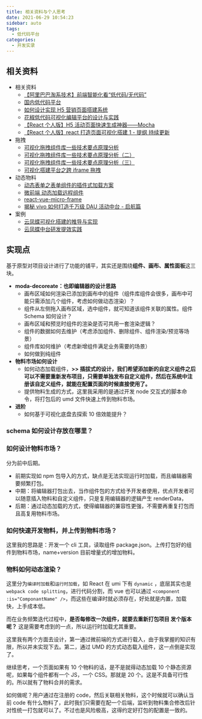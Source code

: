 ```yaml
---
title: 相关资料与个人思考
date: 2021-06-29 10:54:23
sidebar: auto
tags:
  - 低代码平台
categories:
  - 开发实录
---
```


## 相关资料

- 相关资料
  - [【阿里巴巴淘系技术】前端智能化看“低代码/无代码”](https://juejin.cn/post/6959794588898820127)
  - [国内低代码平台](https://github.com/taowen/awesome-lowcode)
  - [如何设计实现 H5 营销页面搭建系统](https://mp.weixin.qq.com/s/jS1_axYqFkngwRLwz48FwA)
  - [花椒低代码可视化编辑平台的设计与实践](https://mp.weixin.qq.com/s/O3VvId5xMWrRjug8S-yq_A)
  - [【React 个人版】H5 活动页面快速生成神器——Mocha](https://juejin.cn/post/6938340932408311845)
  - [【React 个人版】react 打造页面可视化搭建 1 - 提纲 持续更新](https://juejin.cn/post/6844904155220279303)
- 拖拽
  - [可视化拖拽组件库一些技术要点原理分析](https://juejin.cn/post/6908502083075325959)
  - [可视化拖拽组件库一些技术要点原理分析（二）](https://juejin.cn/post/6918881497264947207)
  - [可视化拖拽组件库一些技术要点原理分析（三）](https://juejin.cn/post/6929302655118344200)
  - [可视化搭建平台之跨 iframe 拖拽](https://juejin.cn/post/6933385955789406222)
- 动态物料
  - [动态表单之表单组件的插件式加载方案](https://juejin.cn/post/6924829595006926856)
  - [微前端 动态加载远程组件](https://zh-hans.single-spa.js.org/docs/getting-started-overview)
  - [react-vue-micro-frame](https://github.com/y805939188/react-vue-micro-frame)
  - [揭秘 vivo 如何打造千万级 DAU 活动中台 - 启航篇](https://xie.infoq.cn/article/2eac85154f18010da98cb8301)
- 案例
  - [云凤蝶可视化搭建的推导与实现](https://zhuanlan.zhihu.com/p/90746742)
  - [云凤蝶中台研发提效实践](https://zhuanlan.zhihu.com/p/78425921)

## 实现点

基于原型对项目设计进行了功能的铺平，其实还是围绕**组件、画布、属性面板**这三块。

- **moda-decoreate：也即编辑器的设计思路**
  - 画布区域如何渲染已添加到画布中的组件（组件库组件会很多，画布中可能只需添加几个组件，考虑如何做动态渲染）？
  - 组件从左侧拖入画布区域，选中组件，就可知道该组件关联的属性。组件 Schema 如何设计？
  - 画布区域和预览时组件的渲染是否可共用一套渲染逻辑？
  - 组件的数据如何去维护（考虑添加组件、删除组件、组件渲染/预览等场景）
  - 组件库如何维护（考虑新增组件满足业务需要的场景）
  - 如何做到纯组件
- **物料市场如何设计**
  - 如何动态加载组件，**>> 插拔式的设计，我们希望添加新的自定义组件之后可以不需要重新发布项目，只需要单独发布自定义组件，然后在系统中注册该自定义组件，就能在配置页面的时候直接使用了。**
  - 提供物料生成的方式，这里我采用的是通过开发 node 交互式的脚本命令，将打包后的 umd 文件快速上传到物料市场。
- **进阶**
  - 如何基于可视化底盘去探索 10 倍效能提升？

### schema 如何设计存放在哪里？

### 如何设计物料市场？

分为前中后期。

- 前期实现如 npm 包导入的方式，缺点是无法实现运行时加载，而且编辑器需要频繁打包。
- 中期：将编辑器打包出去，当作组件包的方式给予开发者使用，优点开发者可以随意插入物料和自定义组件，只是复用编辑器的逻辑产生 renderData，
- 后期：通过动态加载的方式，使得编辑器的兼容性更强，不需要再重复打包而且高复用物料市场。

### 如何快速开发物料，并上传到物料市场？

这里我的思路是：开发一个 cli 工具，读取组件 package.json。上传打包好的组件到物料市场，name+version 目前增量式的增加物料。

### 物料如何动态渲染？

这里分为`编译时加载`和`运行时加载`，如 React 在 umi 下有 `dynamic` ，底层其实也是 `webpack code splitting`，进行代码分割，而 vue 也可以通过 `<component :is="ComponantName" />`，而这些在编译时就必须存在，好处就是内置，加载快，上手成本低。

而在业务频繁迭代过程中，**是否每修改一次组件，就要去重新打包项目 发个版本呢？** 这是需要考虑到的一点，所以运行时加载尤其重要。

这里我有两个方面去设计，第一通过微前端的方式进行载入，由于我掌握的知识有限，所以并未实现下去。第二，通过 UMD 的方式动态载入组件，这一点倒是实现了。

继续思考，一个页面如果有 10 个物料的话，是不是就得动态加载 10 个静态资源呢，如果每个组件都有一个 JS，一个 CSS。那就是 20 个。这是不具备可行性的。所以就有了物料合并的需求。

如何做呢？用户通过在注册的 code，然后关联相关物料，这个时候就可以确认当前 code 有什么物料了，此时我们只需要在配一个后端，监听到物料集合修改后针对性统一打包就可以了。不过也是风险极高，这得约定好打包的配置是一致的。
